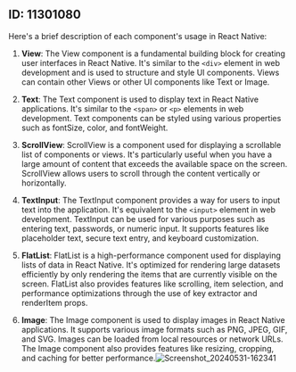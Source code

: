 ## ID: 11301080

Here's a brief description of each component's usage in React Native:

1. **View**: The View component is a fundamental building block for creating user interfaces in React Native. It's similar to the `<div>` element in web development and is used to structure and style UI components. Views can contain other Views or other UI components like Text or Image.

2. **Text**: The Text component is used to display text in React Native applications. It's similar to the `<span>` or `<p>` elements in web development. Text components can be styled using various properties such as fontSize, color, and fontWeight.

3. **ScrollView**: ScrollView is a component used for displaying a scrollable list of components or views. It's particularly useful when you have a large amount of content that exceeds the available space on the screen. ScrollView allows users to scroll through the content vertically or horizontally.

4. **TextInput**: The TextInput component provides a way for users to input text into the application. It's equivalent to the `<input>` element in web development. TextInput can be used for various purposes such as entering text, passwords, or numeric input. It supports features like placeholder text, secure text entry, and keyboard customization.

5. **FlatList**: FlatList is a high-performance component used for displaying lists of data in React Native. It's optimized for rendering large datasets efficiently by only rendering the items that are currently visible on the screen. FlatList also provides features like scrolling, item selection, and performance optimizations through the use of key extractor and renderItem props.

6. **Image**: The Image component is used to display images in React Native applications. It supports various image formats such as PNG, JPEG, GIF, and SVG. Images can be loaded from local resources or network URLs. The Image component also provides features like resizing, cropping, and caching for better performance.![Screenshot_20240531-162341](https://github.com/Boniface888/rn-assignment3-11301080/assets/170082123/a1e59611-b154-4ad2-902c-9e8d19e95834)
